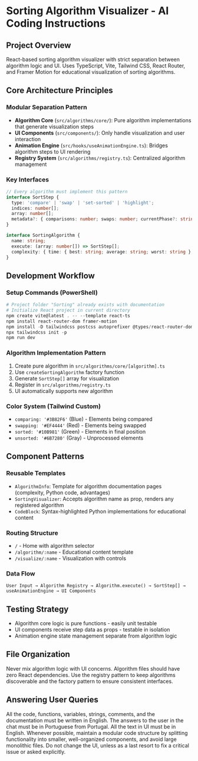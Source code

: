 # Sorting Algorithm Visualizer - AI Coding Instructions

## Project Overview
React-based sorting algorithm visualizer with strict separation between algorithm logic and UI. Uses TypeScript, Vite, Tailwind CSS, React Router, and Framer Motion for educational visualization of sorting algorithms.

## Core Architecture Principles

### Modular Separation Pattern
- **Algorithm Core** (`src/algorithms/core/`): Pure algorithm implementations that generate visualization steps
- **UI Components** (`src/components/`): Only handle visualization and user interaction  
- **Animation Engine** (`src/hooks/useAnimationEngine.ts`): Bridges algorithm steps to UI rendering
- **Registry System** (`src/algorithms/registry.ts`): Centralized algorithm management

### Key Interfaces
```typescript
// Every algorithm must implement this pattern
interface SortStep {
  type: 'compare' | 'swap' | 'set-sorted' | 'highlight';
  indices: number[];
  array: number[];
  metadata?: { comparisons: number; swaps: number; currentPhase?: string };
}

interface SortingAlgorithm {
  name: string;
  execute: (array: number[]) => SortStep[];
  complexity: { time: { best: string; average: string; worst: string }; space: string };
}
```

## Development Workflow

### Setup Commands (PowerShell)
```powershell
# Project folder "Sorting" already exists with documentation
# Initialize React project in current directory
npm create vite@latest . -- --template react-ts
npm install react-router-dom framer-motion
npm install -D tailwindcss postcss autoprefixer @types/react-router-dom
npx tailwindcss init -p
npm run dev
```

### Algorithm Implementation Pattern
1. Create pure algorithm in `src/algorithms/core/[algorithm].ts`
2. Use `createSortingAlgorithm` factory function
3. Generate `SortStep[]` array for visualization
4. Register in `src/algorithms/registry.ts`
5. UI automatically supports new algorithm

### Color System (Tailwind Custom)
- `comparing: '#3B82F6'` (Blue) - Elements being compared
- `swapping: '#EF4444'` (Red) - Elements being swapped
- `sorted: '#10B981'` (Green) - Elements in final position
- `unsorted: '#6B7280'` (Gray) - Unprocessed elements

## Component Patterns

### Reusable Templates
- `AlgorithmInfo`: Template for algorithm documentation pages (complexity, Python code, advantages)
- `SortingVisualizer`: Accepts algorithm name as prop, renders any registered algorithm
- `CodeBlock`: Syntax-highlighted Python implementations for educational content

### Routing Structure
- `/` - Home with algorithm selector
- `/algorithm/:name` - Educational content template
- `/visualize/:name` - Visualization with controls

### Data Flow
```
User Input → Algorithm Registry → Algorithm.execute() → SortStep[] → useAnimationEngine → UI Components
```

## Testing Strategy
- Algorithm core logic is pure functions - easily unit testable
- UI components receive step data as props - testable in isolation
- Animation engine state management separate from algorithm logic

## File Organization
Never mix algorithm logic with UI concerns. Algorithm files should have zero React dependencies. Use the registry pattern to keep algorithms discoverable and the factory pattern to ensure consistent interfaces.

## Answering User Queries
All the code, functions, variables, strings, comments, and the documentation must be written in English.
The answers to the user in the chat must be in Portuguese from Portugal.
All the text in UI must be in English.
Whenever possible, maintain a modular code structure by splitting functionality into smaller, well-organized components, and avoid large monolithic files.
Do not change the UI, unless as a last resort to fix a critical issue or asked explicitly.